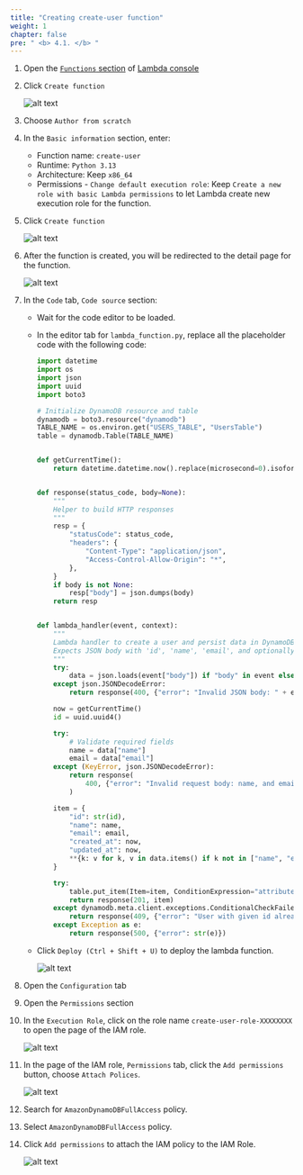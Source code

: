 ```yaml
---
title: "Creating create-user function"
weight: 1
chapter: false
pre: " <b> 4.1. </b> "
---
```


1. Open the [`Functions` section](https://console.aws.amazon.com/lambda/home#/functions) of [Lambda console](https://console.aws.amazon.com/lambda/home)
1. Click `Create function`

   ![alt text](/images/workshop-1/lambda-create-function--functions-page.png)

1. Choose `Author from scratch`
1. In the `Basic information` section, enter:
   - Function name: `create-user`
   - Runtime: `Python 3.13`
   - Architecture: Keep `x86_64`
   - Permissions - `Change default execution role`: Keep `Create a new role with basic Lambda permissions` to let Lambda create new execution role for the function.
1. Click `Create function`

   ![alt text](/images/workshop-1/lambda-create-function--options.png)

1. After the function is created, you will be redirected to the detail page for the function.

   ![alt text](/images/workshop-1/lambda-create-function--function-detail.png)

1. In the `Code` tab, `Code source` section:

   - Wait for the code editor to be loaded.
   - In the editor tab for `lambda_function.py`, replace all the placeholder code with the following code:

     ```python
     import datetime
     import os
     import json
     import uuid
     import boto3

     # Initialize DynamoDB resource and table
     dynamodb = boto3.resource("dynamodb")
     TABLE_NAME = os.environ.get("USERS_TABLE", "UsersTable")
     table = dynamodb.Table(TABLE_NAME)


     def getCurrentTime():
         return datetime.datetime.now().replace(microsecond=0).isoformat()


     def response(status_code, body=None):
         """
         Helper to build HTTP responses
         """
         resp = {
             "statusCode": status_code,
             "headers": {
                 "Content-Type": "application/json",
                 "Access-Control-Allow-Origin": "*",
             },
         }
         if body is not None:
             resp["body"] = json.dumps(body)
         return resp


     def lambda_handler(event, context):
         """
         Lambda handler to create a user and persist data in DynamoDB.
         Expects JSON body with 'id', 'name', 'email', and optionally other attributes.
         """
         try:
             data = json.loads(event["body"]) if "body" in event else event
         except json.JSONDecodeError:
             return response(400, {"error": "Invalid JSON body: " + event["body"]})

         now = getCurrentTime()
         id = uuid.uuid4()

         try:
             # Validate required fields
             name = data["name"]
             email = data["email"]
         except (KeyError, json.JSONDecodeError):
             return response(
                 400, {"error": "Invalid request body: name, and email are required."}
             )

         item = {
             "id": str(id),
             "name": name,
             "email": email,
             "created_at": now,
             "updated_at": now,
             **{k: v for k, v in data.items() if k not in ["name", "email"]},
         }

         try:
             table.put_item(Item=item, ConditionExpression="attribute_not_exists(id)")
             return response(201, item)
         except dynamodb.meta.client.exceptions.ConditionalCheckFailedException:
             return response(409, {"error": "User with given id already exists."})
         except Exception as e:
             return response(500, {"error": str(e)})
     ```

   - Click `Deploy (Ctrl + Shift + U)` to deploy the lambda function.

     ![alt text](/images/workshop-1/lambda-create-function--source-code-and-deploy.png)

1. Open the `Configuration` tab
1. Open the `Permissions` section
1. In the `Execution Role`, click on the role name `create-user-role-XXXXXXXX` to open the page of the IAM role.

   ![alt text](/images/workshop-1/lambda-create-function--execution-role.png)

1. In the page of the IAM role, `Permissions` tab, click the `Add permissions` button, choose `Attach Polices`.

   ![alt text](/images/workshop-1/lambda-create-function--attach-permission-policy.png)

1. Search for `AmazonDynamoDBFullAccess` policy.
1. Select `AmazonDynamoDBFullAccess` policy.
1. Click `Add permissions` to attach the IAM policy to the IAM Role.

   ![alt text](/images/workshop-1/lambda-create-function--permission-policy-for-dynamodb.png)
